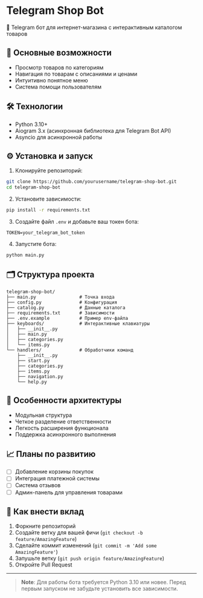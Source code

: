 # Telegram Shop Bot

🤖 Telegram бот для интернет-магазина с интерактивным каталогом товаров

## 📌 Основные возможности

- Просмотр товаров по категориям
- Навигация по товарам с описаниями и ценами
- Интуитивно понятное меню
- Система помощи пользователям

## 🛠 Технологии

- Python 3.10+
- Aiogram 3.x (асинхронная библиотека для Telegram Bot API)
- Asyncio для асинхронной работы

## ⚙️ Установка и запуск

1. Клонируйте репозиторий:
```bash
git clone https://github.com/yourusername/telegram-shop-bot.git
cd telegram-shop-bot
```

2. Установите зависимости:
```bash
pip install -r requirements.txt
```

3. Создайте файл `.env` и добавьте ваш токен бота:
```env
TOKEN=your_telegram_bot_token
```

4. Запустите бота:
```bash
python main.py
```

## 🗂 Структура проекта

```
telegram-shop-bot/
├── main.py                # Точка входа
├── config.py              # Конфигурация
├── catalog.py             # Данные каталога
├── requirements.txt       # Зависимости
├── .env.example           # Пример env-файла
├── keyboards/             # Интерактивные клавиатуры
│   ├── __init__.py
│   ├── main.py
│   ├── categories.py
│   └── items.py
└── handlers/              # Обработчики команд
    ├── __init__.py
    ├── start.py
    ├── categories.py
    ├── items.py
    ├── navigation.py
    └── help.py
```

## 🌟 Особенности архитектуры

- Модульная структура
- Четкое разделение ответственности
- Легкость расширения функционала
- Поддержка асинхронного выполнения

## 📈 Планы по развитию

- [ ] Добавление корзины покупок
- [ ] Интеграция платежной системы
- [ ] Система отзывов
- [ ] Админ-панель для управления товарами

## 🤝 Как внести вклад

1. Форкните репозиторий
2. Создайте ветку для вашей фичи (`git checkout -b feature/AmazingFeature`)
3. Сделайте коммит изменений (`git commit -m 'Add some AmazingFeature'`)
4. Запушьте ветку (`git push origin feature/AmazingFeature`)
5. Откройте Pull Request

---

> **Note**: Для работы бота требуется Python 3.10 или новее. Перед первым запуском не забудьте установить все зависимости.
```